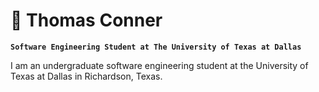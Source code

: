 # 🦾 Thomas Conner

**`Software Engineering Student at The University of Texas at Dallas`**

I am an undergraduate software engineering student at the University of Texas at Dallas in Richardson, Texas.
